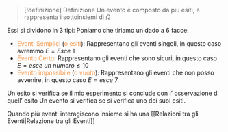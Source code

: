 >[!definizione] Definizione
>Un evento è composto da più esiti, e rappresenta i sottoinsiemi di $\Omega$

Essi si dividono in 3 tipi:
Poniamo che tiriamo un dado a 6 facce:
- <font color="#f79646">Eventi Semplici</font> (<font color="#f79646">o esiti</font>): Rappresentano gli eventi singoli, in questo caso avremmo $E=Esce \ 1$
- <font color="#f79646">Evento Certo</font>: Rappresentano gli eventi che sono sicuri, in questo caso $E=esce \ un  \ numero\leq10$
- <font color="#f79646">Evento impossibile</font> (<font color="#f79646">o vuoto</font>): Rappresentano gli eventi che non posso avvenire, in questo caso $E=esce \ 7$

Un esito si verifica se il mio esperimento si conclude con l’ osservazione di quell’ esito
Un evento si verifica se si verifica uno dei suoi esiti.

Quando più eventi interagiscono insieme si ha una [[Relazioni tra gli Eventi|Relazione tra gli Eventi]]